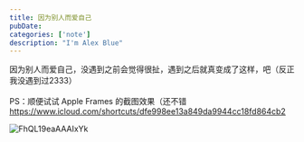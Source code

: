 ```yaml
---
title: 因为别人而爱自己
pubDate:
categories: ['note']
description: "I'm Alex Blue"
---
```


因为别人而爱自己，没遇到之前会觉得很扯，遇到之后就真变成了这样，吧（反正我没遇到过2333）<br><br>PS：顺便试试 Apple Frames 的截图效果（还不错 <a href="https://www.icloud.com/shortcuts/dfe998ee13a849da9944cc18fd864cb2" target="_blank" rel="noopener noreferrer">https://www.icloud.com/shortcuts/dfe998ee13a849da9944cc18fd864cb2</a>

![FhQL19eaAAAIxYk](./attachments/bafybeib2pg3mkesktb5pi5xq2wfh2xiyebnjxcud7jmcvatcxekiogl7ei)
